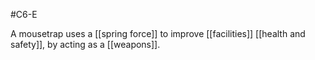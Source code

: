 #C6-E 

A mousetrap uses a [[spring force]] to improve [[facilities]] [[health and safety]], by acting as a [[weapons]].